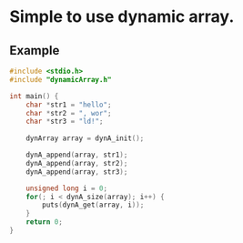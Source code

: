 Simple to use dynamic array.
============================

## Example
``` c
#include <stdio.h>
#include "dynamicArray.h"

int main() {
    char *str1 = "hello";
    char *str2 = ", wor";
    char *str3 = "ld!";
    
    dynArray array = dynA_init();

    dynA_append(array, str1);
    dynA_append(array, str2);
    dynA_append(array, str3);

    unsigned long i = 0;
    for(; i < dynA_size(array); i++) {
        puts(dynA_get(array, i));
    }
    return 0;
}
```
